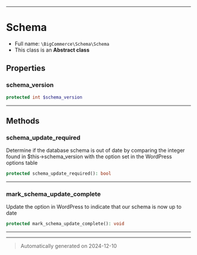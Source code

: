 ***

# Schema





* Full name: `\BigCommerce\Schema\Schema`
* This class is an **Abstract class**



## Properties


### schema_version



```php
protected int $schema_version
```






***

## Methods


### schema_update_required

Determine if the database schema is out of date
by comparing the integer found in $this->schema_version
with the option set in the WordPress options table

```php
protected schema_update_required(): bool
```












***

### mark_schema_update_complete

Update the option in WordPress to indicate that
our schema is now up to date

```php
protected mark_schema_update_complete(): void
```












***


***
> Automatically generated on 2024-12-10
